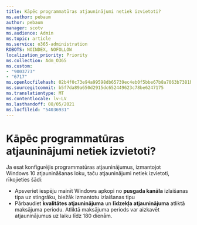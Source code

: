```yaml
---
title: Kāpēc programmatūras atjauninājumi netiek izvietoti?
ms.author: pebaum
author: pebaum
manager: scotv
ms.audience: Admin
ms.topic: article
ms.service: o365-administration
ROBOTS: NOINDEX, NOFOLLOW
localization_priority: Priority
ms.collection: Adm_O365
ms.custom:
- "9003773"
- "6717"
ms.openlocfilehash: 02b4f0c73e94a99598db65739ec4eb0f5bbe67b8a7063b7381b9e6f59efd8c12
ms.sourcegitcommit: b5f7da89a650d2915dc652449623c78be6247175
ms.translationtype: MT
ms.contentlocale: lv-LV
ms.lasthandoff: 08/05/2021
ms.locfileid: "54036931"
---
```

# <a name="why-software-updates-are-not-being-deployed"></a>Kāpēc programmatūras atjauninājumi netiek izvietoti?

Ja esat konfigurējis programmatūras atjauninājumus, izmantojot Windows 10 atjaunināšanas loku, taču atjauninājumi netiek izvietoti, rīkojieties šādi:  

- Apsveriet iespēju mainīt Windows apkopi no **pusgada kanāla** izlaišanas tipa uz stingrāku, biežāk izmantotu izlaišanas tipu  
- Pārbaudiet **kvalitātes atjauninājuma** un **līdzekļa atjauninājuma** atliktā maksājuma periodu. Atliktā maksājuma periods var aizkavēt atjauninājumus uz laiku līdz 180 dienām.
